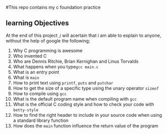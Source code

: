 #This repo contains my c foundation practice
## learning Objectives
At the end of this project ,i will acertain that i am able to explain to anyone, without the help of google the following;
1. Why C programming is awesome
2. Who invented C
3. Who are Dennis Ritchie, Brian Kernighan and Linus Torvalds
4. What happens when you type`gcc main.c`
5. What is an entry point
6. What is `main`
7. How to print text using `printf`, `puts` and `putchar`
8. How to get the size of a specific type using the unary operator `sizeof`
9. How to compile using `gcc`
10. What is the default program name when compiling with `gcc`
11. What is the official C coding style and how to check your code with `betty-style`
12. How to find the right header to include in your source code when using a standard library function
13. How does the `main` function influence the return value of the program
  
